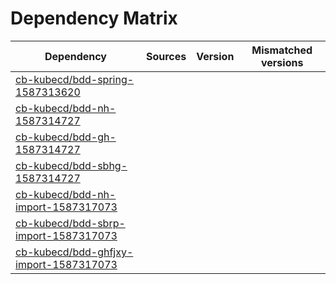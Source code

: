 # Dependency Matrix

Dependency | Sources | Version | Mismatched versions
---------- | ------- | ------- | -------------------
[cb-kubecd/bdd-spring-1587313620](https://github.com/cb-kubecd/bdd-spring-1587313620.git) |  | []() | 
[cb-kubecd/bdd-nh-1587314727](https://github.com/cb-kubecd/bdd-nh-1587314727.git) |  | []() | 
[cb-kubecd/bdd-gh-1587314727](https://github.com/cb-kubecd/bdd-gh-1587314727.git) |  | []() | 
[cb-kubecd/bdd-sbhg-1587314727](https://github.com/cb-kubecd/bdd-sbhg-1587314727.git) |  | []() | 
[cb-kubecd/bdd-nh-import-1587317073](https://github.com/cb-kubecd/bdd-nh-import-1587317073.git) |  | []() | 
[cb-kubecd/bdd-sbrp-import-1587317073](https://github.com/cb-kubecd/bdd-sbrp-import-1587317073.git) |  | []() | 
[cb-kubecd/bdd-ghfjxy-import-1587317073](https://github.com/cb-kubecd/bdd-ghfjxy-import-1587317073.git) |  | []() | 
